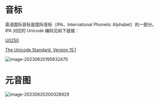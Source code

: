 # 音标

英语国际音标是国际音标（IPA，International Phonetic Alphabet）的一部分。IPA 对应的 Unicode 编码见如下链接：

[U0250](./U0250.pdf)

[The Unicode Standard, Version 15.1](https://www.unicode.org/charts/PDF/U0250.pdf)

![image-20230620195632470](../../../images/image-20230620195632470.png)





# 元音图

![image-20230620200328929](../../../images/image-20230620200328929.png)

